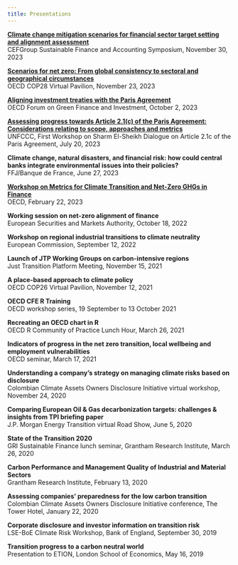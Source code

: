 ```yaml
---
title: Presentations
---
```


**[Climate change mitigation scenarios for financial sector target setting and alignment assessment](https://blogs.otago.ac.nz/cefg/events/cefgroup-sustainable-finance-and-accounting-symposium/)**  
CEFGroup Sustainable Finance and Accounting Symposium, November 30, 2023

**[Scenarios for net zero: From global consistency to sectoral and geographical circumstances](https://www.oecd-events.org/cop28/session/2aafcfbd-7d67-ee11-9935-000d3a4605e4/scenarios-for-net-zero-from-global-consistency-to-sectoral-and-geographical-circumstances)**  
OECD COP28 Virtual Pavilion, November 23, 2023

**[Aligning investment treaties with the Paris Agreement](https://www.oecd-events.org/oecd-forum-on-green-finance-and-investment/session/a9056ac1-4c01-ee11-907a-002248859577)**  
OECD Forum on Green Finance and Investment, October 2, 2023

**[Assessing progress towards Article 2.1(c) of the Paris Agreement: Considerations relating to scope, approaches and metrics](https://unfccc.int/sites/default/files/resource/2023-07-20-workshop-pa-2.1c-oecd.pdf)**  
UNFCCC, First Workshop on Sharm El-Sheikh Dialogue on Article 2.1c of the Paris Agreement, July 20, 2023

**Climate change, natural disasters, and financial risk: how could central banks integrate environmental issues into their policies?**  
FFJ/Banque de France, June 27, 2023

**[Workshop on Metrics for Climate Transition and Net-Zero GHGs in Finance](https://www.oecd.org/environment/cc/workshoponmetricsforclimatetransitionandnet-zeroghgsinfinance-supportingclimatepolicygoalsandavoidinggreenwashing.htm)**  
OECD, February 22, 2023

**Working session on net-zero alignment of finance**  
European Securities and Markets Authority, October 18, 2022

**Workshop on regional industrial transitions to climate neutrality**  
European Commission, September 12, 2022

**Launch of JTP Working Groups on carbon-intensive regions**  
Just Transition Platform Meeting, November 15, 2021

**A place-based approach to climate policy**  
OECD COP26 Virtual Pavilion, November 12, 2021

**OECD CFE R Training**  
OECD workshop series, 19 September to 13 October 2021

**Recreating an OECD chart in R**  
OECD R Community of Practice Lunch Hour, March 26, 2021

**Indicators of progress in the net zero transition, local wellbeing and employment vulnerabilities**  
OECD seminar, March 17, 2021

**Understanding a company’s strategy on managing climate risks based on disclosure**  
Colombian Climate Assets Owners Disclosure Initiative virtual workshop, November 24, 2020

**Comparing European Oil & Gas decarbonization targets: challenges & insights from TPI briefing paper**  
J.P. Morgan Energy Transition virtual Road Show, June 5, 2020

**State of the Transition 2020**  
GRI Sustainable Finance lunch seminar, Grantham Research Institute, March 26, 2020

**Carbon Performance and Management Quality of Industrial and Material Sectors**  
Grantham Research Institute, February 13, 2020

**Assessing companies’ preparedness for the low carbon transition**  
Colombian Climate Assets Owners Disclosure Initiative conference, The Tower Hotel, January 22, 2020

**Corporate disclosure and investor information on transition risk**  
LSE-BoE Climate Risk Workshop, Bank of England, September 30, 2019

**Transition progress to a carbon neutral world**   
Presentation to ETION, London School of Economics, May 16, 2019

